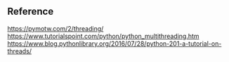 ## Reference
https://pymotw.com/2/threading/
https://www.tutorialspoint.com/python/python_multithreading.htm
https://www.blog.pythonlibrary.org/2016/07/28/python-201-a-tutorial-on-threads/
